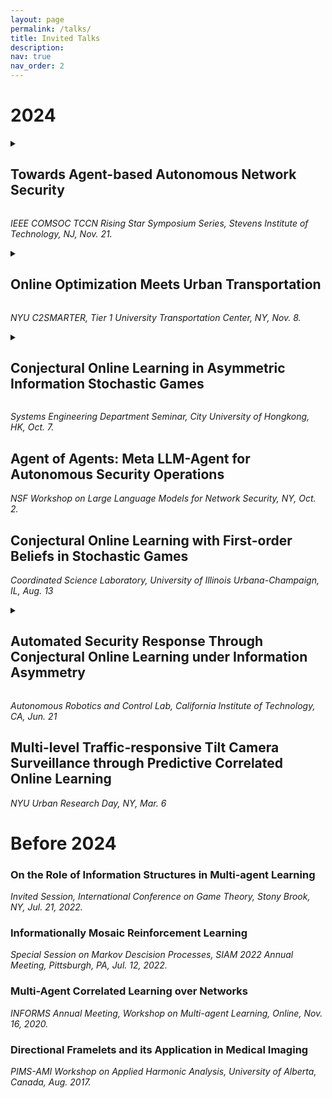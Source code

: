```yaml
---
layout: page
permalink: /talks/
title: Invited Talks
description: 
nav: true
nav_order: 2
---
```


# 2024

<details>
    <summary><h2 style="display:inline-block"> Towards Agent-based Autonomous Network Security</h2> </summary> 

    Abstract:
    Security of cyber-physical network systems, such as 5G/6G communication networks, vehicular networks, and the Internet of Things, has become increasingly critical nowadays. Traditional security mechanisms rely primarily on manual operations, which can be slow, expensive, and ineffective in the face of the dynamic landscape of adversarial threats. This problem will only be exacerbated as attackers leverage artificial intelligence (AI) to automate their workflows. As a countermeasure, safeguarding critical network systems also calls for autonomous defensive operations that delegate security decisions to AI agents. This talk presents our agent-based framework for autonomous attack detection and response using reinforcement learning (RL) and large language models (LLM). To address conventional RL's reactive nature, we propose a new RL paradigm, conjectural online RL (coRL), to equip the security agent with predictive power when dealing with the agent's epistemic uncertainty over the attacker's presence and actions. The intuition of coRL is to endogenize the epistemic uncertainty as part of the RL process: the agent maintains an internal world model as a conjecture of the uncertainty, and the learned conjecture produces valid predictions consistent with environment feedback induced by epistemic uncertainty. To mitigate the RL agent's reliance on stylized modeling and textual data pre-processing, we further incorporate LLMs into the agentic framework to deliver end-to-end autonomous cyber operations. We finally conclude the talk by discussing the path ahead to building fully autonomous security agents. 

    References:
    1. K. Hammar, T. Li, R. Stadler, and Q. Zhu, "Automating security strategies through online learning with adaptive conjectures,"  IEEE Transactions on Information Forensics and Security, 2024, to appear. 

    2. T. Li, K. Hammar, R. Stadler, and Q. Zhu, "Conjectural online learning with first-order beliefs in asymmetric information stochastic games," in 63rd IEEE Conference on Decision and Control (CDC 2024), Milan, Italy, Dec. 2024.
</details> 

*IEEE COMSOC TCCN Rising Star Symposium Series, Stevens Institute of Technology, NJ, Nov. 21.*   



<details>
    <summary><h2 style="display:inline-block"> Online Optimization Meets Urban Transportation </h2> </summary> 

    Abstract:
    Urban transportation networks are inherently complex and dynamic, characterized by intricate road connections and diverse network structures coupled with time-variant traffic demands and frequent traffic incidents. Hence, offline planning or designing alone cannot guarantee real-time operational control and management of urban transportation systems, which may fail when physical attacks, unforeseen conditions, or unanticipated use places the system outside the design envelope. A desired real-time operation mechanism must adapt to the dynamic environment and determine management decisions to be executed while a system is running; i.e., input data arising over time have to be processed, and decisions have to be made before all input data are known. Such a decision-making process falls within the realm of online optimization or online learning. 

    Motivated by several intelligent transportation applications from our past research projects, this tutorial aims to provide a gentle introduction to online optimization methods with much emphasis on the intuitive insights and relevance to transportation applications. The tutorial starts with gradient descent algorithms in conventional convex optimization and then moves to online gradient descent in online optimization problems. Extending from the single-agent online optimization, we briefly touch upon multi-agent online learning and associated equilibrium convergence. We conclude the tutorial by discussing the openings and challenges when deploying online optimization in urban transportation systems. 

    References:
    1. T. Li, Z. Bian, H. Lei, F. Zuo, Y-T. Yang, Q. Zhu, Z. Li, Z. Chen, and K. Ozbay, ``Digital twin-based driver risk-aware intelligent mobility analytics for urban transportation management,'' IEEE Transactions on  Intelligent Transportation Systems, 2024, to appear.

    2. T. Li, Z. Bian, H. Lei, F. Zuo, Y-T. Yang, Q. Zhu, Z. Li, and K. Ozbay, “Multi-level traffic-responsive tilt camera surveillance through predictive correlated online learning,”  Transportation Research Part C: Emerging Technologies, vol. 167, 2024.


</details>    

*NYU C2SMARTER, Tier 1 University Transportation Center, NY, Nov. 8.*


<details> 
    <summary><h2 style="display: inline-block"> Conjectural Online Learning in Asymmetric Information Stochastic Games </h2></summary>

    Astract: 
    Modern socio-technical network systems powered by artificial intelligence (AI) technologies feature sophisticated interactions among humans, AI agents, and system entities. Asymmetric information stochastic games (AISG) provide principled mathematical modeling for such interactions, leading to game-theoretical mechanisms for network management. However, existing computational and learning methods in asymmetric information stochastic games (AISG) are primarily offline without adaptability to online nonstationarity, which falls short of proactive intelligence for resilient network management. To address these limitations, we propose conjectural online learning (COL), an online learning framework for generic AISGs. COL uses a forecaster-actor-critic (FAC) architecture, where the forecaster conjectures the other agents' strategies and system dynamics within a look-ahead horizon, representing the agent's subjective (mis)perception of the AISG. Based on these subjective perceptions, COL employs online rollout (actor-critic) to improve the policy. Bayesian learning is then used to calibrate the conjectures using information feedback. We establish that the conjectures produced by COL are asymptotically consistent with the information feedback in the sense of a relaxed Bayesian consistency. We deploy COL in a nonstationary IT infrastructure digital twin, which delivers online adaptable defense against advanced persistent threats compared with benchmark reinforcement learning techniques. 

    References:
    1. K. Hammar, T. Li, R. Stadler, and Q. Zhu, "Automating security strategies through online learning with adaptive conjectures,"  IEEE Transactions on Information Forensics and Security, 2024, to appear. 

    2. T. Li, K. Hammar, R. Stadler, and Q. Zhu, "Conjectural online learning with first-order beliefs in asymmetric information stochastic games," in 63rd IEEE Conference on Decision and Control (CDC 2024), Milan, Italy, Dec. 2024.

    3. T. Li, J. Guevara, X. Xie, and Q. Zhu, "Self-confirming transformer for locally consistent online adaptation in multi-agent reinforcement learning," arXiv preprint, 2023, arXiv: 2310.04579.
    

</details>

*Systems Engineering Department Seminar, City University of Hongkong, HK, Oct. 7.*

## Agent of Agents: Meta LLM-Agent for Autonomous Security Operations
*NSF Workshop on Large Language Models for Network Security, NY, Oct. 2.*

## Conjectural Online Learning with First-order Beliefs in Stochastic Games
*Coordinated Science Laboratory, University of Illinois Urbana-Champaign, IL, Aug. 13*


<details>
    <summary><h2 style="display: inline-block"> Automated Security Response Through Conjectural Online Learning under Information Asymmetry </h2></summary>

    Abstract:
    Stochastic games arise in many complex socio-technical systems, particularly in security contexts, where the defender and the attacker interact under asymmetric information feedback. Existing computational
    methods for asymmetric information stochastic games (AISGs) are primarily offline and can not adapt to equilibrium deviations. The resulting defense strategies are inadequate when facing online nonstationary attacks. To address these limitations, we propose conjectural online learning (COL), an online learning algorithm for generic AISGs. COL uses a forecaster-actor-critic (FAC) architecture, where subjective forecasts are used to conjecture the opponents' strategies within a lookahead horizon, and Bayesian learning is used to calibrate the conjectures. To adapt strategies to nonstationary environments, COL relies on online rollout with cost function approximation (actor-critic). We prove that the conjectures produced by COL are asymptotically consistent with the information feedback in the sense of a relaxed Bayesian consistency. We also prove that the empirical strategy profile induced by COL converges to the Berk-Nash equilibrium, a recently popularized solution concept in misspecified learning. We evaluate our method in a simulated IT infrastructure through an advanced persistent threat use case. COL produces effective security strategies adapting to a changing environment and enjoys faster convergence than current reinforcement learning techniques.

    References:
    1. K. Hammar, T. Li, R. Stadler, and Q. Zhu, "Automating security strategies through online learning with adaptive conjectures,"  IEEE Transactions on Information Forensics and Security, 2024, to appear. 

    2. T. Li, K. Hammar, R. Stadler, and Q. Zhu, "Conjectural online learning with first-order beliefs in asymmetric information stochastic games," in 63rd IEEE Conference on Decision and Control (CDC 2024), Milan, Italy, Dec. 2024.

</details>

*Autonomous Robotics and Control Lab, California Institute of Technology, CA, Jun. 21*

## Multi-level Traffic-responsive Tilt Camera Surveillance through Predictive Correlated Online Learning
*NYU Urban Research Day, NY, Mar. 6*

# Before 2024


### On the Role of Information Structures in Multi-agent Learning
*Invited Session, International Conference on Game Theory, Stony Brook, NY, Jul. 21, 2022.*

### Informationally Mosaic Reinforcement Learning
*Special Session on Markov Descision Processes, SIAM 2022 Annual Meeting, Pittsburgh, PA, Jul. 12, 2022.*

### Multi-Agent Correlated Learning over Networks
*INFORMS Annual Meeting, Workshop on Multi-agent Learning, Online, Nov. 16, 2020.*

### Directional Framelets and its Application in Medical Imaging
*PIMS-AMI Workshop on Applied Harmonic Analysis, University of Alberta, Canada, Aug. 2017.*
